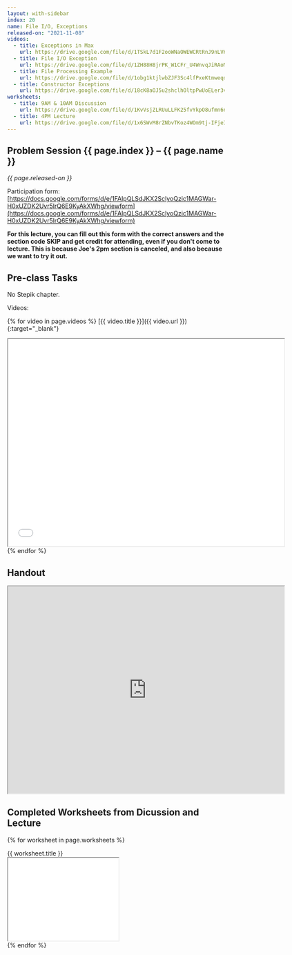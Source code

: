 ```yaml
---
layout: with-sidebar
index: 20
name: File I/O, Exceptions
released-on: "2021-11-08"
videos:
  - title: Exceptions in Max
    url: https://drive.google.com/file/d/1TSkL7d1F2ooWNaOWEWCRtRnJ9nLVKyC6
  - title: File I/O Exception
    url: https://drive.google.com/file/d/1ZH88H8jrPK_W1CFr_U4WnvqJiRAoM6uT
  - title: File Processing Example
    url: https://drive.google.com/file/d/1obg1ktjlwbZJF3Sc4lfPxeKtmweqdSvF
  - title: Constructor Exceptions
    url: https://drive.google.com/file/d/18cK8aOJ5u2shclhOltpPwUoELer3vHgI
worksheets:
  - title: 9AM & 10AM Discussion
    url: https://drive.google.com/file/d/1KvVsjZLRUuLLFK25fvYkpO8ufmn6nNNm
  - title: 4PM Lecture
    url: https://drive.google.com/file/d/1x6SWvM8rZNbvTKoz4WOm9tj-IFjeICBx
---
```


## Problem Session {{ page.index }} – {{ page.name }}

_{{ page.released-on }}_

Participation form: [https://docs.google.com/forms/d/e/1FAIpQLSdJKX2SclyoQzic1MAGWar-H0xUZDK2Uvr5lrQ6E9KyAkXWhg/viewform](https://docs.google.com/forms/d/e/1FAIpQLSdJKX2SclyoQzic1MAGWar-H0xUZDK2Uvr5lrQ6E9KyAkXWhg/viewform)

**For this lecture, you can fill out this form with the correct answers and the
section code SKIP and get credit for attending, even if you don't come to
lecture. This is because Joe's 2pm section is canceled, and also because we want
to try it out.**

## Pre-class Tasks

No Stepik chapter.

Videos:

{% for video in page.videos %}
[{{ video.title }}]({{ video.url }}){:target="_blank"}
<iframe src="{{ video.url }}/preview" width="640" height="480" allow="autoplay"></iframe>
{% endfor %}

## Handout

<iframe src="https://drive.google.com/file/d/17e-v6W7TyjNxQDtgYJ8N9bgFPgxBTnOq/preview" width="640" height="480" allow="autoplay"></iframe>

## Completed Worksheets from Dicussion and Lecture

{% for worksheet in page.worksheets %}
<div class="worksheetBox">
{{ worksheet.title }}
<br>
<iframe src="{{ worksheet.url }}/preview" width="256" height="192" allow="autoplay"></iframe>
</div>
{% endfor %}
